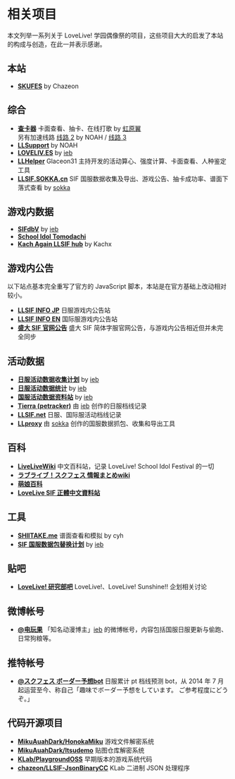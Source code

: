 # 相关项目

本文列举一系列关于 LoveLive! 学园偶像祭的项目，这些项目大大的启发了本站的构成与创造，在此一并表示感谢。

## 本站

* **[SKUFES](https://skufes.moe/)** by Chazeon

## 综合

* **[查卡器](https://c.dash.moe/)** 卡面查看、抽卡、在线打歌 by [虹原翼](https://twitter.com/nijiharatsubasa) <br /> 另有加速线路 [线路 2](https://card.llsupport.cn/) by NOAH / [线路 3](https://card.llsif.moe/)
* **[LLSupport](https://llsupport.cn)** by NOAH
* **[LOVELIV.ES](https://loveliv.es/)** by [ieb](http://weibo.com/jebwizoscar)
* **[LLHelper](https://llhelper.duapp.com)** Glaceon31 主持开发的活动算心、强度计算、卡面查看、人种鉴定工具
* **[LLSIF.SOKKA.cn](https://llsif.sokka.cn/)** SIF 国服数据收集及导出、游戏公告、抽卡成功率、谱面下落式查看 by [sokka](https://sokka.cn/)

## 游戏内数据

* **[SIFdbV](https://db.lovelive.es/)** by [ieb](http://weibo.com/jebwizoscar)
* **[School Idol Tomodachi](https://schoolido.lu/)**
* **[Kach Again LLSIF hub](http://kachagain.com/llsif/)** by Kachx

## 游戏内公告

以下站点基本完全重写了官方的 JavaScript 脚本，本站是在官方基础上改动相对较小。

* **[LLSIF INFO JP](http://llsif.info/jp)** 日服游戏内公告站
* **[LLSIF INFO EN](http://llsif.info/en)** 国际服游戏内公告站
* **[盛大 SIF 官网公告](http://sifcn.loveliv.es/news/)** 盛大 SIF 简体字服官网公告，与游戏内公告相近但并未完全同步

## 活动数据

* **[日服活动数据收集计划](https://my.loveliv.es/)** by [ieb](http://weibo.com/jebwizoscar)
* **[日服活动数据统计](https://stats.loveliv.es/)** by [ieb](http://weibo.com/jebwizoscar)
* **[国服活动数据资料站](https://sifcn.loveliv.es/)** by [ieb](http://weibo.com/jebwizoscar)
* **[Tierra (petracker)](https://tier.llsif.win/)** 由 [ieb](http://weibo.com/jebwizoscar) 创作的日服档线记录
* **[LLSIF.net](https://llsif.net/)** 日服、国际服活动档线记录
* **[LLproxy](http://pll.sokka.cn/)** 由 [sokka](https://sokka.cn/) 创作的国服数据抓包、收集和导出工具

## 百科

* **[LiveLiveWiki](https://www.lovelivewiki.com)** 中文百科站，记录 LoveLive! School Idol Festival 的一切
* **[ラブライブ！スクフェス 情報まとめwiki](https://www59.atwiki.jp/lovelive-sif/)**
* **[萌娘百科](https://www.moegirl.com)**
* **[LoveLive SIF 正體中文資料站](https://www.llsif.moe/)**

## 工具

* **[SHIITAKE.me](http://shiitake.me/)** 谱面查看和模拟 by cyh
* **[SIF 国服数据包替换计划](http://pack.i0.md)** by [ieb](http://weibo.com/jebwizoscar)

## 贴吧

* **[LoveLive! 研究部吧](https://tieba.baidu.com/f?kw=lovelive%E7%A0%94%E7%A9%B6%E9%83%A8&fr=index)** LoveLive!、LoveLive! Sunshine!! 企划相关讨论

## 微博帐号

* **[@电玩果](https://weibo.com/jebwizoscar)** 「知名动漫博主」[ieb](http://weibo.com/jebwizoscar) 的微博帐号，内容包括国服日服更新与偷跑、日常狗粮等。

## 推特帐号

* **[<span lang="jp">@スクフェス ボーダー予想bot</span>](https://twitter.com/borderyosou_bot)** 日服累计 pt 档线预测 bot，从 2014 年 7 月起运营至今、称自己「<span lang="jp">趣味でボーダー予想をしています。 ご参考程度にどうぞ。</span>」

## 代码开源项目

* **[MikuAuahDark/HonokaMiku](https://github.com/MikuAuahDark/HonokaMiku)** 游戏文件解密系统
* **[MikuAuahDark/Itsudemo](https://github.com/MikuAuahDark/Itsudemo)** 贴图仓库解密系统
* **[KLab/PlaygroundOSS](https://github.com/KLab/PlaygroundOSS)** 早期版本的游戏系统代码
* **[chazeon/LLSIF-JsonBinaryCC](https://github.com/chazeon/LLSIF-JsonBinaryCC)** KLab 二进制 JSON 处理程序